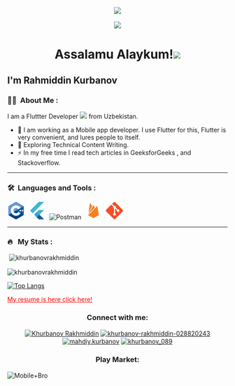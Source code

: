 <p align="center"><img src="https://media.giphy.com/media/M9gbBd9nbDrOTu1Mqx/giphy.gif" width="100"/></p>

<p align="center"><img src="https://c.tenor.com/5ry-200hErMAAAAC/hacker-hacker-man.gif" width="300"/></p>


<p align="center">
<h1 align="center">Assalamu Alaykum!<img src="https://media.giphy.com/media/hvRJCLFzcasrR4ia7z/giphy.gif" width="40"></h1>
<h2 align="left"> I'm Rahmiddin Kurbanov</h2>

### :woman_technologist: &nbsp;About Me :

I am a Fluttter Developer <img src="https://media.giphy.com/media/WUlplcMpOCEmTGBtBW/giphy.gif" width="30"> from Uzbekistan.

- 🔭 I am working as a Mobile app developer.
I use Flutter for this, Flutter is very convenient, and lures people to itself.
- 🌱 Exploring Technical Content Writing.
- ⚡ In my free time I read tech articles in GeeksforGeeks  , and Stackoverflow.






---





### 🛠 &nbsp;Languages and Tools :

<p>

<img src="https://raw.githubusercontent.com/devicons/devicon/master/icons/cplusplus/cplusplus-original.svg" title="Material UI" alt="Material UI" width="40" height="40"/>&nbsp;
<img src="https://github.com/devicons/devicon/blob/master/icons/flutter/flutter-original.svg" title="Flutter" alt="Flutter" width="40" height="40"/>&nbsp;
<img src="https://www.vectorlogo.zone/logos/getpostman/getpostman-icon.svg" title="Postman"  alt="Postman" width="40" height="40"/>&nbsp;
  <img src="https://github.com/devicons/devicon/blob/master/icons/firebase/firebase-plain.svg" 
title="Firebase" alt="Firebase" width="40" height="40"/>&nbsp;
  <img src="https://github.com/devicons/devicon/blob/master/icons/git/git-original.svg" 
title="Git" alt="Git" width="40" height="40"/>&nbsp;
</p>


---





### 🔥 &nbsp; My Stats :

<p>&nbsp;<img align="center" src="https://github-readme-stats.vercel.app/api?username=khurbanovrakhmiddin&show_icons=true&locale=en&theme=vision-friendly-dark" alt="khurbanovrakhmiddin" /></p>

<p><img align="center" src="https://github-readme-streak-stats.herokuapp.com/?user=khurbanovrakhmiddin&theme=vision-friendly-dark" alt="khurbanovrakhmiddin" /></p>

[![Top Langs](https://github-readme-stats.vercel.app/api/top-langs/?username=khurbanovrakhmiddin&layout=compact&theme=vision-friendly-dark)](https://github.com/anuraghazra/github-readme-stats)


 <a href="https://rakhmiddinkhurbanov.netlify.app/#/" style="color:red;">My resume is here click here!</a>

<h3 align="center">Connect with me:</h3>
<p align="center">
  <a href="https://t.me/mobile_bro_b" target="blank"><img align="center" src="https://cdn-icons-png.flaticon.com/512/2504/2504941.png" alt="Khurbanov Rakhmiddin" height="60" width="60" /></a>
<a href="https://linkedin.com/in/khurbanov-rakhmiddin-028820243" target="blank"><img align="center" src="https://raw.githubusercontent.com/rahuldkjain/github-profile-readme-generator/master/src/images/icons/Social/linked-in-alt.svg" alt="khurbanov-rakhmiddin-028820243" height="60" width="70" /></a>
<a href="https://fb.com/mahdiy.kurbanov" target="blank"><img align="center" src="https://raw.githubusercontent.com/rahuldkjain/github-profile-readme-generator/master/src/images/icons/Social/facebook.svg" alt="mahdiy.kurbanov" height="60" width="70" /></a>
<a href="https://instagram.com/khurbanov_089" target="blank"><img align="center" src="https://raw.githubusercontent.com/rahuldkjain/github-profile-readme-generator/master/src/images/icons/Social/instagram.svg" alt="khurbanov_089" height="60" width="70" /></a>
  
</p>
<h3 align="center">Play Market:</h3>
<p href="https://play.google.com/store/apps/developer?id=Mobile+Bro" target="blank"><img align="center" src="https://cdn.rawgit.com/steverichey/google-play-badge-svg/master/img/fr_get.svg" alt="Mobile+Bro" align="center" /></p>




